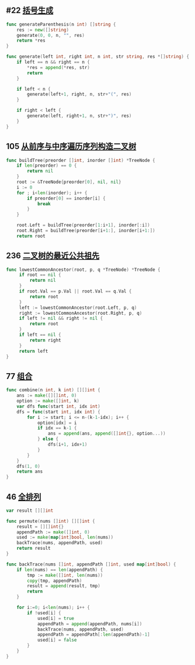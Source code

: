 ## #22 [括号生成](https://leetcode-cn.com/problems/generate-parentheses/submissions/)

```go
func generateParenthesis(n int) []string {
    res := new([]string)
    generate(0, 0, n, "", res)
    return *res
}

func generate(left int, right int, n int, str string, res *[]string) {
    if left == n && right == n {
        *res = append(*res, str)
        return
    }

    if left < n {
        generate(left+1, right, n, str+"(", res)
    }

    if right < left {
        generate(left, right+1, n, str+")", res)
    }
}
```



##  105 [从前序与中序遍历序列构造二叉树](https://leetcode-cn.com/problems/construct-binary-tree-from-preorder-and-inorder-traversal/)

```go
func buildTree(preorder []int, inorder []int) *TreeNode {
    if len(preorder) == 0 {
        return nil
    }
    root := &TreeNode{preorder[0], nil, nil}
    i := 0
    for ; i<len(inorder); i++ {
        if preorder[0] == inorder[i] {
            break
        }
    }

    root.Left = buildTree(preorder[1:i+1], inorder[:i])
    root.Right = buildTree(preorder[i+1:], inorder[i+1:])
    return root

```



## 236 [二叉树的最近公共祖先](https://leetcode-cn.com/problems/lowest-common-ancestor-of-a-binary-tree/)

```go
func lowestCommonAncestor(root, p, q *TreeNode) *TreeNode {
     if root == nil {
         return nil
     }
     if root.Val == p.Val || root.Val == q.Val {
         return root
     }
     left := lowestCommonAncestor(root.Left, p, q)
     right := lowestCommonAncestor(root.Right, p, q)
     if left != nil && right != nil {
         return root
     }
     if left == nil {
         return right
     }
     return left
}
```



## 77 [组合](https://leetcode-cn.com/problems/combinations/)

```go
func combine(n int, k int) [][]int {
	ans := make([][]int, 0)
	option := make([]int, k)
	var dfs func(start int, idx int)
	dfs = func(start int, idx int) {
		for i := start; i <= n-(k-1-idx); i++ {
			option[idx] = i
			if idx == k-1 {
				ans = append(ans, append([]int{}, option...))
			} else {
				dfs(i+1, idx+1)
			}
		}
	}
	dfs(1, 0)
	return ans
}
```



## 46 [全排列](https://leetcode-cn.com/problems/permutations/)



```go
var result [][]int

func permute(nums []int) [][]int {
    result = [][]int{}
	appendPath := make([]int, 0)
	used := make(map[int]bool, len(nums))
	backTrace(nums, appendPath, used)
	return result
}

func backTrace(nums []int, appendPath []int, used map[int]bool) {
	if len(nums) == len(appendPath) {
		tmp := make([]int, len(nums))
		copy(tmp, appendPath)
		result = append(result, tmp)
		return
	}

	for i:=0; i<len(nums); i++ {
		if !used[i] {
			used[i] = true
			appendPath = append(appendPath, nums[i])
			backTrace(nums, appendPath, used)
			appendPath = appendPath[:len(appendPath)-1]
			used[i] = false
		}
	}
}
```

